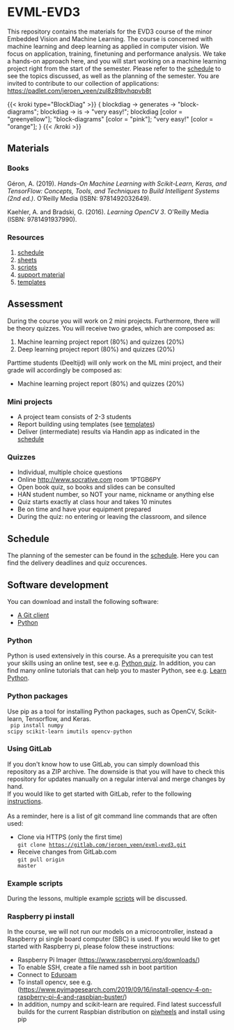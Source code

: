 # EVML-EVD3

This repository contains the materials for the EVD3 course of the minor Embedded Vision and Machine Learning.
The course is concerned with machine learning and deep learning as applied in computer vision.
We focus on application, training, finetuning and performance analysis.
We take a hands-on approach here, and you will start working on a machine learning project right from the start of the semester.
Please refer to the [schedule](https://gitlab.com/jeroen_veen/evml-evd3/-/tree/main/schedule) to see the topics discussed, as well as the planning of the semester.
You are invited to contribute to our collection of applications: https://padlet.com/jeroen_veen/zul8z8tbvhqpvb8t

{{< kroki type="BlockDiag" >}}
{
  blockdiag -> generates -> "block-diagrams";
  blockdiag -> is -> "very easy!";
  blockdiag [color = "greenyellow"];
  "block-diagrams" [color = "pink"];
  "very easy!" [color = "orange"];
}
{{< /kroki >}}

## Materials

### Books
Géron, A. (2019). *Hands-On Machine Learning with Scikit-Learn, Keras, and TensorFlow: Concepts, Tools, and Techniques to Build Intelligent Systems (2nd ed.)*. O’Reilly Media (ISBN: 9781492032649).

Kaehler, A. and Bradski, G. (2016). *Learning OpenCV 3*. O'Reilly Media (ISBN: 9781491937990).


### Resources
1. [schedule](https://gitlab.com/jeroen_veen/evml-evd3/-/tree/main/schedule)
2. [sheets](https://gitlab.com/jeroen_veen/evml-evd3/-/tree/main/sheets)
3. [scripts](https://gitlab.com/jeroen_veen/evml-evd3/-/tree/main/scripts)
4. [support material](https://gitlab.com/jeroen_veen/evml-evd3/-/tree/main/support%20material)
5. [templates](https://gitlab.com/jeroen_veen/evml-evd3/-/tree/main/templates) 


## Assessment
During the course you will work on 2 mini projects. Furthermore, there will be theory quizzes. You will receive two grades, which are composed as:

1. Machine learning project report (80%) and quizzes (20%)
2. Deep learning project report (80%) and quizzes (20%)

Parttime students (Deeltijd) will only work on the ML mini project, and their grade will accordingly be composed as: 
- Machine learning project report (80%) and quizzes (20%)


### Mini projects
* A project team consists of 2-3 students
* Report building using templates (see [templates](https://gitlab.com/jeroen_veen/evml-evd3/-/tree/main/templates))
* Deliver (intermediate) results via Handin app as indicated in the [schedule](https://gitlab.com/jeroen_veen/evml-evd3/-/tree/main/schedule)


### Quizzes
* Individual, multiple choice questions
* Online http://www.socrative.com room 1PTGB6PY
* Open book quiz, so books and slides can be consulted
* HAN student number, so NOT your name, nickname or anything else
* Quiz starts exactly at class hour and takes 10 minutes
* Be on time and have your equipment prepared
* During the quiz: no entering or leaving the classroom, and silence

## Schedule
The planning of the semester can be found in the [schedule](https://gitlab.com/jeroen_veen/evml-evd3/-/tree/main/schedule). Here you can find the delivery deadlines and quiz occurences.


## Software development
You can download and install the following software:

* [A Git client](https://docs.gitlab.com/ee/gitlab-basics/start-using-git.html)
* [Python](https://www.python.org/downloads/)


### Python
Python is used extensively in this course. As a prerequisite you can test your skills using an online test, see e.g. [Python quiz](https://www.w3schools.com/quiztest/quiztest.asp?qtest=PYTHON). In addition, you can find many online tutorials that can help you to master Python, see e.g. [Learn Python](https://www.youtube.com/watch?v=rfscVS0vtbw).


### Python packages
Use pip as a tool for installing Python packages, such as OpenCV, Scikit-learn, Tensorflow, and Keras.<br />
<code> pip install numpy scipy scikit-learn imutils opencv-python</code>


### Using GitLab
If you don't know how to use GitLab, you can simply download this repository as a ZIP archive. The downside is that you will have to check this repository for updates manually on a regular interval and merge changes by hand.<br />
If you would like to get started with GitLab, refer to the following [instructions](https://docs.gitlab.com/ee/gitlab-basics/start-using-git.html).<br />
<br />
As a reminder, here is a list of git command line commands that are often used:

* Clone via HTTPS (only the first time)<br />
  <code>git clone https://gitlab.com/jeroen_veen/evml-evd3.git</code>
* Receive changes from GitLab.com<br />
  <code>git pull origin master</code>


### Example scripts
During the lessons, multiple example [scripts](https://gitlab.com/jeroen_veen/evml-evd3/-/tree/main/scripts) will be discussed.


### Raspberry pi install
In the course, we will not run our models on a microcontroller, instead a Raspberry pi single board computer (SBC) is used. If you would like to get started with Raspberry pi, please folow these instructions:

* Raspberry Pi Imager (https://www.raspberrypi.org/downloads/)
* To enable SSH, create a file named ssh in boot partition
* Connect to [Eduroam](https://gitlab.com/jeroen_veen/evml-evd3/-/blob/main/support%20material/Raspberry%20Pi%20Debian%20Linux%20Wifi%20EDUROAM%20NL.pdf)
* To install opencv, see e.g. (https://www.pyimagesearch.com/2019/09/16/install-opencv-4-on-raspberry-pi-4-and-raspbian-buster/)
* In addition, numpy and scikit-learn are required. Find latest successfull builds for the current Raspbian distribution on [piwheels](https://www.piwheels.org/) and install using pip

